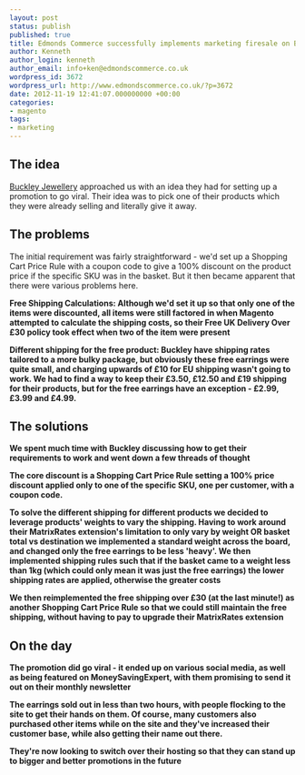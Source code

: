 ```yaml
---
layout: post
status: publish
published: true
title: Edmonds Commerce successfully implements marketing firesale on Buckley Jewellery
author: Kenneth
author_login: kenneth
author_email: info+ken@edmondscommerce.co.uk
wordpress_id: 3672
wordpress_url: http://www.edmondscommerce.co.uk/?p=3672
date: 2012-11-19 12:41:07.000000000 +00:00
categories:
- magento
tags:
- marketing
---
```

<h2>The idea</h2>
<a href="http://www.buckleylondon.com/">Buckley Jewellery</a> approached us with an idea they had for setting up a promotion to go viral. Their idea was to pick one of their products which they were already selling and literally give it away.

<h2>The problems</h2>
The initial requirement was fairly straightforward - we'd set up a Shopping Cart Price Rule with a coupon code to give a 100% discount on the product price if the specific SKU was in the basket. But it then became apparent that there were various problems here.

<strong>Free Shipping Calculations:<strong> Although we'd set it up so that only one of the items were discounted, all items were still factored in when Magento attempted to calculate the shipping costs, so their Free UK Delivery Over &pound;30 policy took effect when two of the item were present

<strong>Different shipping for the free product:<strong> Buckley have shipping rates tailored to a more bulky package, but obviously these free earrings were quite small, and charging upwards of &pound;10 for EU shipping wasn't going to work. We had to find a way to keep their &pound;3.50, &pound;12.50 and &pound;19 shipping for their products, but for the free earrings have an exception - &pound;2.99, &pound;3.99 and &pound;4.99.

<h2>The solutions</h2>
We spent much time with Buckley discussing how to get their requirements to work and went down a few threads of thought

The core discount is a Shopping Cart Price Rule setting a 100% price discount applied only to one of the specific SKU, one per customer, with a coupon code.

To solve the different shipping for different products we decided to leverage products' weights to vary the shipping. Having to work around their MatrixRates extension's limitation to only vary by weight OR basket total vs destination we implemented a standard weight across the board, and changed only the free earrings to be less 'heavy'. We then implemented shipping rules such that if the basket came to a weight less than 1kg (which could only mean it was just the free earrings) the lower shipping rates are applied, otherwise the greater costs

We then reimplemented the free shipping over &pound;30 (at the last minute!) as another Shopping Cart Price Rule so that we could still maintain the free shipping, without having to pay to upgrade their MatrixRates extension

<h2>On the day</h2>
The promotion did go viral - it ended up on various social media, as well as being featured on MoneySavingExpert, with them promising to send it out on their monthly newsletter

The earrings sold out in less than two hours, with people flocking to the site to get their hands on them. Of course, many customers also purchased other items while on the site and they've increased their customer base, while also getting their name out there.

They're now looking to switch over their hosting so that they can stand up to bigger and better promotions in the future
